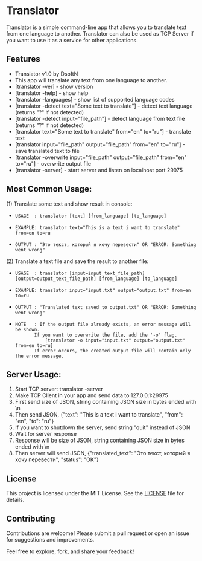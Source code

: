# Translator

Translator is a simple command-line app that allows you to translate text from one language to another.
Translator can also be used as TCP Server if you want to use it as a service for other applications.

## Features
- Translator v1.0 by DsoftN
- This app will translate any text from one language to another.
- [translator -ver] - show version
- [translator -help] - show help
- [translator -languages] - show list of supported language codes
- [translator -detect text="Some text to translate"] - detect text language (returns "?" if not detected)
- [translator -detect input="file_path"] - detect language from text file (returns "?" if not detected)
- [translator text="Some text to translate" from="en" to="ru"] - translate text
- [translator input="file_path" output="file_path" from="en" to="ru"] - save translated text to file
- [translator -overwrite input="file_path" output="file_path" from="en" to="ru"] - overwrite output file
- [translator -server] - start server and listen on localhost port 29975

## Most Common Usage:

(1) Translate some text and show result in console:
-     USAGE  : translator [text] [from_language] [to_language]
-     EXAMPLE: translator text="This is a text i want to translate" from=en to=ru
-     OUTPUT : "Это текст, который я хочу перевести" OR "ERROR: Something went wrong"

(2) Translate a text file and save the result to another file:
-     USAGE  : translator [input=input_text_file_path] [output=output_text_file_path] [from_language] [to_language]
-     EXAMPLE: translator input="input.txt" output="output.txt" from=en to=ru
-     OUTPUT : "Translated text saved to output.txt" OR "ERROR: Something went wrong"
-     NOTE   : If the output file already exists, an error message will be shown.
             If you want to overwrite the file, add the '-o' flag.
                 [translator -o input="input.txt" output="output.txt" from=en to=ru]
             If error occurs, the created output file will contain only the error message.

## Server Usage:
1)  Start TCP server: translator -server
2)  Make TCP Client in your app and send data to 127.0.0.1:29975
3)  First send size of JSON, string containing JSON size in bytes ended with \\n
4)  Then send JSON, {"text": "This is a text i want to translate", "from": "en", "to": "ru"}
5)  If you want to shutdown the server, send string "quit" instead of JSON
6)  Wait for server response
7)  Response will be size of JSON, string containing JSON size in bytes ended with \\n
8)  Then server will send JSON, {"translated_text": "Это текст, который я хочу перевести", "status": "OK"}

## License
This project is licensed under the MIT License. See the [LICENSE](LICENSE) file for details.

## Contributing
Contributions are welcome! Please submit a pull request or open an issue for suggestions and improvements.

Feel free to explore, fork, and share your feedback!
